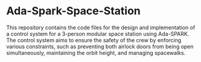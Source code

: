 # Ada-Spark-Space-Station
This repository contains the code files for the design and implementation of a control system for a 3-person modular space station using Ada-SPARK. The control system aims to ensure the safety of the crew by enforcing various constraints, such as preventing both airlock doors from being open simultaneously, maintaining the orbit height, and managing spacewalks.
